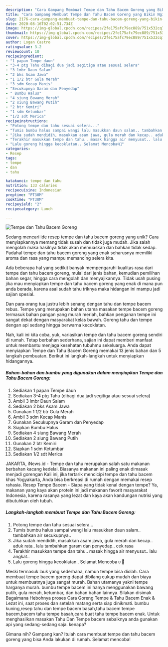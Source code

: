 ```yaml
---
description: "Cara Gampang Membuat Tempe dan Tahu Bacem Goreng yang Bikin Ngiler"
title: "Cara Gampang Membuat Tempe dan Tahu Bacem Goreng yang Bikin Ngiler"
slug: 2176-cara-gampang-membuat-tempe-dan-tahu-bacem-goreng-yang-bikin-ngiler
date: 2020-08-16T02:02:51.734Z
image: https://img-global.cpcdn.com/recipes/2fe175afc79ec889/751x532cq70/tempe-dan-tahu-bacem-goreng-foto-resep-utama.jpg
thumbnail: https://img-global.cpcdn.com/recipes/2fe175afc79ec889/751x532cq70/tempe-dan-tahu-bacem-goreng-foto-resep-utama.jpg
cover: https://img-global.cpcdn.com/recipes/2fe175afc79ec889/751x532cq70/tempe-dan-tahu-bacem-goreng-foto-resep-utama.jpg
author: Logan Castro
ratingvalue: 3.2
reviewcount: 10
recipeingredient:
- "1 papan Tempe daun"
- "3-4 ptg Tahu dibagi dua jadi segitiga atau sesuai selera"
- "3 lmbr Daun Salam"
- "2 bks Asam Jawa"
- "1 1/2 btr Gula Merah"
- "3 sdm Kecap Manis"
- "Secukupnya Garam dan Penyedap"
- " Bumbu Halus"
- "4 siung Bawang Merah"
- "2 siung Bawang Putih"
- "2 btr Kemiri"
- "1 sdm Ketumbar"
- "1/2 sdt Merica"
recipeinstructions:
- "Potong tempe dan tahu sesuai selera..."
- "Tumis bumbu halus sampai wangi lalu masukkan daun salam.. tambahkan air secukupnya.."
- "Jika sudah mendidih, masukkan asam jawa, gula merah dan kecap.. aduk rata.. lalu tambahkan garam dan penyedap.. cek rasa"
- "Terakhir masukkan tempe dan tahu.. masak hingga air menyusut.. lalu angkat.."
- "Lalu goreng hingga kecoklatan.. Selamat Mencoba☺️🤗"
categories:
- Resep
tags:
- tempe
- dan
- tahu

katakunci: tempe dan tahu 
nutrition: 133 calories
recipecuisine: Indonesian
preptime: "PT30M"
cooktime: "PT30M"
recipeyield: "2"
recipecategory: Lunch

---
```



![Tempe dan Tahu Bacem Goreng](https://img-global.cpcdn.com/recipes/2fe175afc79ec889/751x532cq70/tempe-dan-tahu-bacem-goreng-foto-resep-utama.jpg)

Sedang mencari ide resep tempe dan tahu bacem goreng yang unik? Cara menyiapkannya memang tidak susah dan tidak juga mudah. Jika salah mengolah maka hasilnya tidak akan memuaskan dan bahkan tidak sedap. Padahal tempe dan tahu bacem goreng yang enak seharusnya memiliki aroma dan rasa yang mampu memancing selera kita.

Ada beberapa hal yang sedikit banyak mempengaruhi kualitas rasa dari tempe dan tahu bacem goreng, mulai dari jenis bahan, kemudian pemilihan bahan segar, hingga cara mengolah dan menyajikannya. Tidak usah pusing jika mau menyiapkan tempe dan tahu bacem goreng yang enak di mana pun anda berada, karena asal sudah tahu triknya maka hidangan ini mampu jadi sajian spesial.

Dan para orang tua justru lebih senang dengan tahu dan tempe bacem rebus. Tempe yang merupakan bahan utama masakan tempe bacem goreng termasuk bahan pangan yang murah meriah, bahkan penganan tempe ini sangat dekat dengan masyarakat kelas bawah. Goreng tahu dan tempe dengan api sedang hingga berwarna kecoklatan.


Nah, kali ini kita coba, yuk, variasikan tempe dan tahu bacem goreng sendiri di rumah. Tetap berbahan sederhana, sajian ini dapat memberi manfaat untuk membantu menjaga kesehatan tubuhmu sekeluarga. Anda dapat menyiapkan Tempe dan Tahu Bacem Goreng memakai 13 jenis bahan dan 5 langkah pembuatan. Berikut ini langkah-langkah untuk menyiapkan hidangannya.

<!--inarticleads1-->

##### Bahan-bahan dan bumbu yang digunakan dalam menyiapkan Tempe dan Tahu Bacem Goreng:

1. Sediakan 1 papan Tempe daun
1. Sediakan 3-4 ptg Tahu (dibagi dua jadi segitiga atau sesuai selera)
1. Ambil 3 lmbr Daun Salam
1. Sediakan 2 bks Asam Jawa
1. Gunakan 1 1/2 btr Gula Merah
1. Ambil 3 sdm Kecap Manis
1. Gunakan Secukupnya Garam dan Penyedap
1. Siapkan  Bumbu Halus
1. Sediakan 4 siung Bawang Merah
1. Sediakan 2 siung Bawang Putih
1. Gunakan 2 btr Kemiri
1. Siapkan 1 sdm Ketumbar
1. Sediakan 1/2 sdt Merica


JAKARTA, iNews.id - Tempe dan tahu merupakan salah satu makanan berbahan kacang kedelai. Biasanya makanan ini paling enak dimasak menjadi gorengan Kali ini, jika tertarik mencicipi tempe dan tahu bacem khas Yogyakarta, Anda bisa berkreasi di rumah dengan memakai resep rahasia. Resep Tempe Bacem - Siapa yang tidak kenal dengan tempe? Ya, makanan yang kaya akan protein ini jadi makanan favorit masyarakat Indonesia, karena rasanya yang lezat dan kaya akan kandungan nutrisi yang dibutuhkan oleh tubuh. 

<!--inarticleads2-->

##### Langkah-langkah membuat Tempe dan Tahu Bacem Goreng:

1. Potong tempe dan tahu sesuai selera...
1. Tumis bumbu halus sampai wangi lalu masukkan daun salam.. tambahkan air secukupnya..
1. Jika sudah mendidih, masukkan asam jawa, gula merah dan kecap.. aduk rata.. lalu tambahkan garam dan penyedap.. cek rasa
1. Terakhir masukkan tempe dan tahu.. masak hingga air menyusut.. lalu angkat..
1. Lalu goreng hingga kecoklatan.. Selamat Mencoba☺️🤗


Meski termasuk lauk yang sederhana, namun tempe bisa diolah. Cara membuat tempe bacem goreng dapat dibilang cukup mudah dan biaya untuk membuatnya juga sangat murah. Bahan utamanya yakni tempe harganya murah. bumbu tempe bacem ini hanya menggunakan bawang putih, gula merah, ketumbar, dan bahan bahan lainnya. Silakan disimak Bagaimana Hebohnya proses Cara Goreng Tempe &amp; Tahu Bacem Enak &amp; Lezat ini, saat proses dan setelah matang serta siap dinikmati. bumbu kuning,resep tahu dan tempe bacem basah,tahu bacem tempe bacem,bacem tahu tempe basah,cara buat tahu tempe bacem enak. Untuk menghasilkan masakan Tahu Dan Tempe bacem sebaiknya anda gunakan api yang sedang-sedang saja. kenapa? 

Gimana nih? Gampang kan? Itulah cara membuat tempe dan tahu bacem goreng yang bisa Anda lakukan di rumah. Selamat mencoba!
